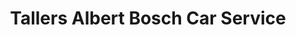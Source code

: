 ---
title: "Tallers Albert Bosch Car Service"
url: /guissona/tallers-albert-bosch-car-service/
shop: reparación de automóviles
---